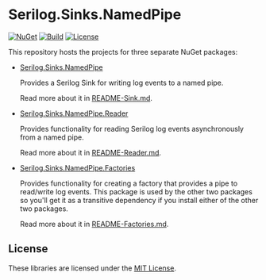 # Serilog.Sinks.NamedPipe

[![NuGet](https://img.shields.io/nuget/v/Serilog.Sinks.NamedPipe.svg)](https://www.nuget.org/packages/Serilog.Sinks.NamedPipe)
[![Build](https://github.com/lethek/Serilog.Sinks.NamedPipe/actions/workflows/dotnet.yml/badge.svg)](https://github.com/lethek/Serilog.Sinks.NamedPipe/actions/workflows/dotnet.yml)
[![License](https://img.shields.io/github/license/lethek/Serilog.Sinks.NamedPipe)](https://github.com/lethek/Serilog.Sinks.NamedPipe/blob/master/LICENSE)

This repository hosts the projects for three separate NuGet packages:

- [Serilog.Sinks.NamedPipe](https://www.nuget.org/packages/Serilog.Sinks.NamedPipe)

  Provides a Serilog Sink for writing log events to a named pipe.

  Read more about it in [README-Sink.md](README-Sink.md).


- [Serilog.Sinks.NamedPipe.Reader](https://www.nuget.org/packages/Serilog.Sinks.NamedPipe.Reader)

  Provides functionality for reading Serilog log events asynchronously from a named pipe.

  Read more about it in [README-Reader.md](README-Reader.md).


- [Serilog.Sinks.NamedPipe.Factories](https://www.nuget.org/packages/Serilog.Sinks.NamedPipe.Factories)

  Provides functionality for creating a factory that provides a pipe to read/write log events.
  This package is used by the other two packages so you'll get it as a transitive dependency if you install either of the other two packages.  

  Read more about it in [README-Factories.md](README-Factories.md).

## License

These libraries are licensed under the [MIT License](https://opensource.org/licenses/MIT).
